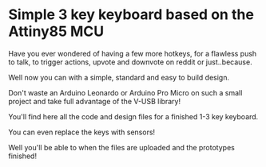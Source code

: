 # Simple 3 key keyboard based on the Attiny85 MCU

Have you ever wondered of having a few more hotkeys, for a flawless push to talk, to trigger actions, upvote and downvote on reddit or just..because.

Well now you can with a simple, standard and easy to build design.

Don't waste an Arduino Leonardo or Arduino Pro Micro on such a small project and take full advantage of the V-USB library!

You'll find here all the code and design files for a finished 1-3 key keyboard.

You can even replace the keys with sensors!

Well you'll be able to when the files are uploaded and the prototypes finished!
